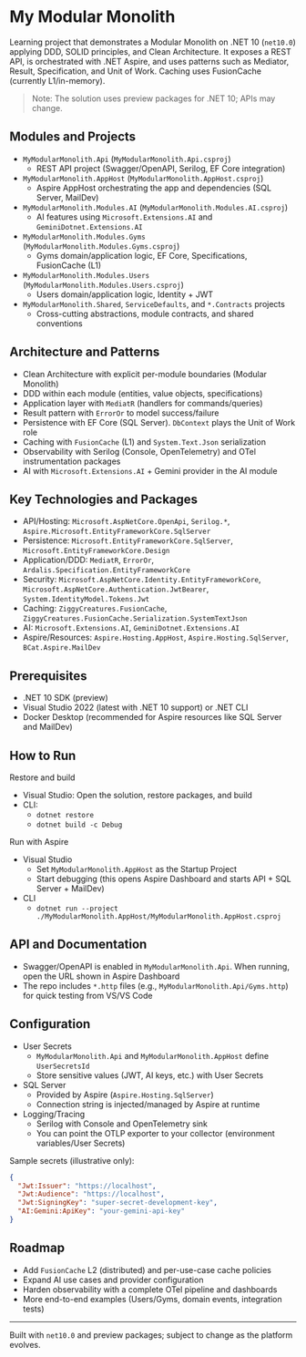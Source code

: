 # My Modular Monolith

Learning project that demonstrates a Modular Monolith on .NET 10 (`net10.0`) applying DDD, SOLID principles, and Clean Architecture. It exposes a REST API, is orchestrated with .NET Aspire, and uses patterns such as Mediator, Result, Specification, and Unit of Work. Caching uses FusionCache (currently L1/in-memory).

> Note: The solution uses preview packages for .NET 10; APIs may change.

## Modules and Projects

- `MyModularMonolith.Api` (`MyModularMonolith.Api.csproj`)
  - REST API project (Swagger/OpenAPI, Serilog, EF Core integration)
- `MyModularMonolith.AppHost` (`MyModularMonolith.AppHost.csproj`)
  - Aspire AppHost orchestrating the app and dependencies (SQL Server, MailDev)
- `MyModularMonolith.Modules.AI` (`MyModularMonolith.Modules.AI.csproj`)
  - AI features using `Microsoft.Extensions.AI` and `GeminiDotnet.Extensions.AI`
- `MyModularMonolith.Modules.Gyms` (`MyModularMonolith.Modules.Gyms.csproj`)
  - Gyms domain/application logic, EF Core, Specifications, FusionCache (L1)
- `MyModularMonolith.Modules.Users` (`MyModularMonolith.Modules.Users.csproj`)
  - Users domain/application logic, Identity + JWT
- `MyModularMonolith.Shared`, `ServiceDefaults`, and `*.Contracts` projects
  - Cross-cutting abstractions, module contracts, and shared conventions

## Architecture and Patterns

- Clean Architecture with explicit per-module boundaries (Modular Monolith)
- DDD within each module (entities, value objects, specifications)
- Application layer with `MediatR` (handlers for commands/queries)
- Result pattern with `ErrorOr` to model success/failure
- Persistence with EF Core (SQL Server). `DbContext` plays the Unit of Work role
- Caching with `FusionCache` (L1) and `System.Text.Json` serialization
- Observability with Serilog (Console, OpenTelemetry) and OTel instrumentation packages
- AI with `Microsoft.Extensions.AI` + Gemini provider in the AI module

## Key Technologies and Packages

- API/Hosting: `Microsoft.AspNetCore.OpenApi`, `Serilog.*`, `Aspire.Microsoft.EntityFrameworkCore.SqlServer`
- Persistence: `Microsoft.EntityFrameworkCore.SqlServer`, `Microsoft.EntityFrameworkCore.Design`
- Application/DDD: `MediatR`, `ErrorOr`, `Ardalis.Specification.EntityFrameworkCore`
- Security: `Microsoft.AspNetCore.Identity.EntityFrameworkCore`, `Microsoft.AspNetCore.Authentication.JwtBearer`, `System.IdentityModel.Tokens.Jwt`
- Caching: `ZiggyCreatures.FusionCache`, `ZiggyCreatures.FusionCache.Serialization.SystemTextJson`
- AI: `Microsoft.Extensions.AI`, `GeminiDotnet.Extensions.AI`
- Aspire/Resources: `Aspire.Hosting.AppHost`, `Aspire.Hosting.SqlServer`, `BCat.Aspire.MailDev`

## Prerequisites

- .NET 10 SDK (preview)
- Visual Studio 2022 (latest with .NET 10 support) or .NET CLI
- Docker Desktop (recommended for Aspire resources like SQL Server and MailDev)

## How to Run

Restore and build

- Visual Studio: Open the solution, restore packages, and build
- CLI:
  - `dotnet restore`
  - `dotnet build -c Debug`

Run with Aspire

- Visual Studio
  - Set `MyModularMonolith.AppHost` as the Startup Project
  - Start debugging (this opens Aspire Dashboard and starts API + SQL Server + MailDev)
- CLI
  - `dotnet run --project ./MyModularMonolith.AppHost/MyModularMonolith.AppHost.csproj`

## API and Documentation

- Swagger/OpenAPI is enabled in `MyModularMonolith.Api`. When running, open the URL shown in Aspire Dashboard
- The repo includes `*.http` files (e.g., `MyModularMonolith.Api/Gyms.http`) for quick testing from VS/VS Code

## Configuration

- User Secrets
  - `MyModularMonolith.Api` and `MyModularMonolith.AppHost` define `UserSecretsId`
  - Store sensitive values (JWT, AI keys, etc.) with User Secrets
- SQL Server
  - Provided by Aspire (`Aspire.Hosting.SqlServer`)
  - Connection string is injected/managed by Aspire at runtime
- Logging/Tracing
  - Serilog with Console and OpenTelemetry sink
  - You can point the OTLP exporter to your collector (environment variables/User Secrets)

Sample secrets (illustrative only):

```json
{
  "Jwt:Issuer": "https://localhost",
  "Jwt:Audience": "https://localhost",
  "Jwt:SigningKey": "super-secret-development-key",
  "AI:Gemini:ApiKey": "your-gemini-api-key"
}
```

## Roadmap

- Add `FusionCache` L2 (distributed) and per-use-case cache policies
- Expand AI use cases and provider configuration
- Harden observability with a complete OTel pipeline and dashboards
- More end-to-end examples (Users/Gyms, domain events, integration tests)

---
Built with `net10.0` and preview packages; subject to change as the platform evolves.

